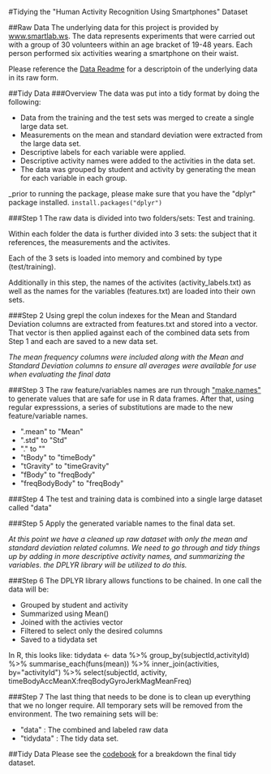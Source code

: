 #Tidying the "Human Activity Recognition Using Smartphones" Dataset

##Raw Data
The underlying data for this project is provided by www.smartlab.ws. The data represents  experiments that were carried out with a group of 30 volunteers within an age bracket of 19-48 years. Each person performed six activities wearing a smartphone on their waist.

Please reference the [Data Readme](https://github.com/cbeckner/datasciencecoursera/blob/master/Getting%20and%20Cleaning%20Data/DataReadme.md) for a descriptoin of the underlying data in its raw form.

##Tidy Data
###Overview
The data was put into a tidy format by doing the following:
- Data from the training and the test sets was merged to create a single large data set.
- Measurements on the mean and standard deviation were extracted from the large data set.
- Descriptive labels for each variable were applied.
- Descriptive activity names were added to the activities in the data set.
- The data was grouped by student and activity by generating the mean for each variable in each group.

_prior to running the package, please make sure that you have the "dplyr" package installed.  `install.packages("dplyr")`

###Step 1
The raw data is divided into two folders/sets: Test and training.

Within each folder the data is further divided into 3 sets: the subject that it references, the measurements and the activites.

Each of the 3 sets is loaded into memory and combined by type (test/training).

Additionally in this step, the names of the activites (activity_labels.txt) as well as the names for the variables (features.txt) are loaded into their own sets.

###Step 2
Using grepl the colun indexes for the Mean and Standard Deviation columns are extracted from features.txt and stored into a vector.
That vector is then applied against each of the combined data sets from Step 1 and each are saved to a new data set.

_The mean frequency columns were included along with the Mean and Standard Deviation columns to ensure all averages were available for use when evaluating the final data_

###Step 3
The raw feature/variables names are run through ["make.names"](https://stat.ethz.ch/R-manual/R-devel/library/base/html/make.names.html) to generate values that are safe for use in R data frames.
After that, using regular expresssions, a series of substitutions are made to the new feature/variable names.

- ".mean" to "Mean"
- ".std" to "Std"
- "." to ""
- "tBody" to "timeBody"
- "tGravity" to "timeGravity"
- "fBody" to "freqBody"
- "freqBodyBody" to "freqBody"

###Step 4
The test and training data is combined into a single large dataset called "data"

###Step 5
Apply the generated variable names to the final data set.

_At this point we have a cleaned up raw dataset with only the mean and standard deviation related columns.  We need to go through and tidy things up by adding in more descriptive activity names, and summarizing the variables.  the DPLYR library will be utilized to do this._

###Step 6
The DPLYR library allows functions to be chained.  In one call the data will be:

- Grouped by student and activity
- Summarized using Mean()
- Joined with the activies vector
- Filtered to select only the desired columns
- Saved to a tidydata set

In R, this looks like:
    tidydata <- data %>%
        group_by(subjectId,activityId) %>%
        summarise_each(funs(mean)) %>%
        inner_join(activities, by="activityId") %>%
        select(subjectId, activity, timeBodyAccMeanX:freqBodyGyroJerkMagMeanFreq)

###Step 7
The last thing that needs to be done is to clean up everything that we no longer require.  All temporary sets will be removed from the environment.  The two remaining sets will be:

- "data" : The combined and labeled raw data
- "tidydata" : The tidy data set.

##Tidy Data
Please see the [codebook](https://github.com/cbeckner/datasciencecoursera/blob/master/Getting%20and%20Cleaning%20Data/codebook.md) for a breakdown the final tidy dataset.
